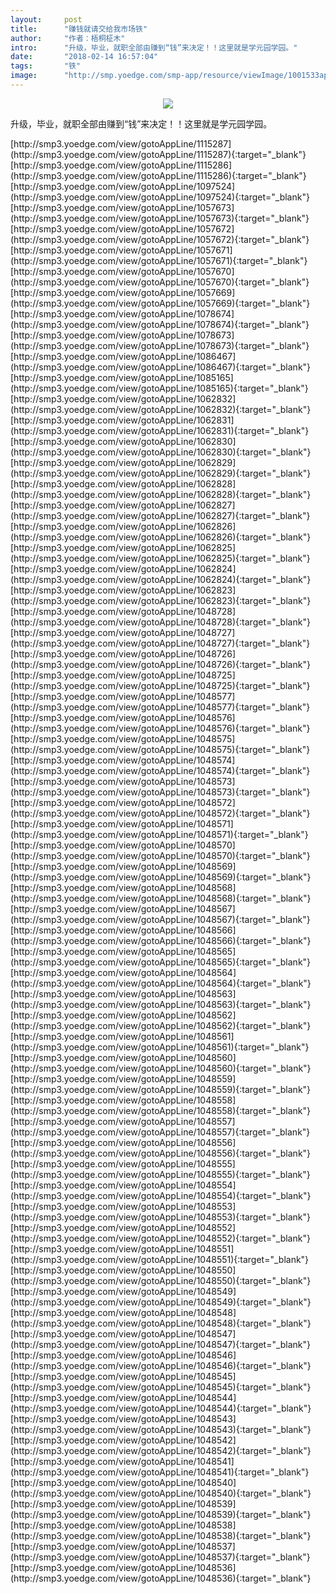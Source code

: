 ```yaml
---
layout:     post
title:      "赚钱就请交给我市场铁"
author:     "作者：梧桐柾木"
intro:      "升级，毕业，就职全部由赚到“钱”来决定！！这里就是学元园学园。"
date:       "2018-02-14 16:57:04"
tags:       "铁"
image:      "http://smp.yoedge.com/smp-app/resource/viewImage/1001533appline.png"
---
```

<div style="text-align: center">
<p><img src="http://smp.yoedge.com/smp-app/resource/viewImage/1001533appline.png"/></p>
</div>
<p class="post-meta">
<span>升级，毕业，就职全部由赚到“钱”来决定！！这里就是学元园学园。</span>
</p>
[http://smp3.yoedge.com/view/gotoAppLine/1115287](http://smp3.yoedge.com/view/gotoAppLine/1115287){:target="_blank"}
[http://smp3.yoedge.com/view/gotoAppLine/1115286](http://smp3.yoedge.com/view/gotoAppLine/1115286){:target="_blank"}
[http://smp3.yoedge.com/view/gotoAppLine/1097524](http://smp3.yoedge.com/view/gotoAppLine/1097524){:target="_blank"}
[http://smp3.yoedge.com/view/gotoAppLine/1057673](http://smp3.yoedge.com/view/gotoAppLine/1057673){:target="_blank"}
[http://smp3.yoedge.com/view/gotoAppLine/1057672](http://smp3.yoedge.com/view/gotoAppLine/1057672){:target="_blank"}
[http://smp3.yoedge.com/view/gotoAppLine/1057671](http://smp3.yoedge.com/view/gotoAppLine/1057671){:target="_blank"}
[http://smp3.yoedge.com/view/gotoAppLine/1057670](http://smp3.yoedge.com/view/gotoAppLine/1057670){:target="_blank"}
[http://smp3.yoedge.com/view/gotoAppLine/1057669](http://smp3.yoedge.com/view/gotoAppLine/1057669){:target="_blank"}
[http://smp3.yoedge.com/view/gotoAppLine/1078674](http://smp3.yoedge.com/view/gotoAppLine/1078674){:target="_blank"}
[http://smp3.yoedge.com/view/gotoAppLine/1078673](http://smp3.yoedge.com/view/gotoAppLine/1078673){:target="_blank"}
[http://smp3.yoedge.com/view/gotoAppLine/1086467](http://smp3.yoedge.com/view/gotoAppLine/1086467){:target="_blank"}
[http://smp3.yoedge.com/view/gotoAppLine/1085165](http://smp3.yoedge.com/view/gotoAppLine/1085165){:target="_blank"}
[http://smp3.yoedge.com/view/gotoAppLine/1062832](http://smp3.yoedge.com/view/gotoAppLine/1062832){:target="_blank"}
[http://smp3.yoedge.com/view/gotoAppLine/1062831](http://smp3.yoedge.com/view/gotoAppLine/1062831){:target="_blank"}
[http://smp3.yoedge.com/view/gotoAppLine/1062830](http://smp3.yoedge.com/view/gotoAppLine/1062830){:target="_blank"}
[http://smp3.yoedge.com/view/gotoAppLine/1062829](http://smp3.yoedge.com/view/gotoAppLine/1062829){:target="_blank"}
[http://smp3.yoedge.com/view/gotoAppLine/1062828](http://smp3.yoedge.com/view/gotoAppLine/1062828){:target="_blank"}
[http://smp3.yoedge.com/view/gotoAppLine/1062827](http://smp3.yoedge.com/view/gotoAppLine/1062827){:target="_blank"}
[http://smp3.yoedge.com/view/gotoAppLine/1062826](http://smp3.yoedge.com/view/gotoAppLine/1062826){:target="_blank"}
[http://smp3.yoedge.com/view/gotoAppLine/1062825](http://smp3.yoedge.com/view/gotoAppLine/1062825){:target="_blank"}
[http://smp3.yoedge.com/view/gotoAppLine/1062824](http://smp3.yoedge.com/view/gotoAppLine/1062824){:target="_blank"}
[http://smp3.yoedge.com/view/gotoAppLine/1062823](http://smp3.yoedge.com/view/gotoAppLine/1062823){:target="_blank"}
[http://smp3.yoedge.com/view/gotoAppLine/1048728](http://smp3.yoedge.com/view/gotoAppLine/1048728){:target="_blank"}
[http://smp3.yoedge.com/view/gotoAppLine/1048727](http://smp3.yoedge.com/view/gotoAppLine/1048727){:target="_blank"}
[http://smp3.yoedge.com/view/gotoAppLine/1048726](http://smp3.yoedge.com/view/gotoAppLine/1048726){:target="_blank"}
[http://smp3.yoedge.com/view/gotoAppLine/1048725](http://smp3.yoedge.com/view/gotoAppLine/1048725){:target="_blank"}
[http://smp3.yoedge.com/view/gotoAppLine/1048577](http://smp3.yoedge.com/view/gotoAppLine/1048577){:target="_blank"}
[http://smp3.yoedge.com/view/gotoAppLine/1048576](http://smp3.yoedge.com/view/gotoAppLine/1048576){:target="_blank"}
[http://smp3.yoedge.com/view/gotoAppLine/1048575](http://smp3.yoedge.com/view/gotoAppLine/1048575){:target="_blank"}
[http://smp3.yoedge.com/view/gotoAppLine/1048574](http://smp3.yoedge.com/view/gotoAppLine/1048574){:target="_blank"}
[http://smp3.yoedge.com/view/gotoAppLine/1048573](http://smp3.yoedge.com/view/gotoAppLine/1048573){:target="_blank"}
[http://smp3.yoedge.com/view/gotoAppLine/1048572](http://smp3.yoedge.com/view/gotoAppLine/1048572){:target="_blank"}
[http://smp3.yoedge.com/view/gotoAppLine/1048571](http://smp3.yoedge.com/view/gotoAppLine/1048571){:target="_blank"}
[http://smp3.yoedge.com/view/gotoAppLine/1048570](http://smp3.yoedge.com/view/gotoAppLine/1048570){:target="_blank"}
[http://smp3.yoedge.com/view/gotoAppLine/1048569](http://smp3.yoedge.com/view/gotoAppLine/1048569){:target="_blank"}
[http://smp3.yoedge.com/view/gotoAppLine/1048568](http://smp3.yoedge.com/view/gotoAppLine/1048568){:target="_blank"}
[http://smp3.yoedge.com/view/gotoAppLine/1048567](http://smp3.yoedge.com/view/gotoAppLine/1048567){:target="_blank"}
[http://smp3.yoedge.com/view/gotoAppLine/1048566](http://smp3.yoedge.com/view/gotoAppLine/1048566){:target="_blank"}
[http://smp3.yoedge.com/view/gotoAppLine/1048565](http://smp3.yoedge.com/view/gotoAppLine/1048565){:target="_blank"}
[http://smp3.yoedge.com/view/gotoAppLine/1048564](http://smp3.yoedge.com/view/gotoAppLine/1048564){:target="_blank"}
[http://smp3.yoedge.com/view/gotoAppLine/1048563](http://smp3.yoedge.com/view/gotoAppLine/1048563){:target="_blank"}
[http://smp3.yoedge.com/view/gotoAppLine/1048562](http://smp3.yoedge.com/view/gotoAppLine/1048562){:target="_blank"}
[http://smp3.yoedge.com/view/gotoAppLine/1048561](http://smp3.yoedge.com/view/gotoAppLine/1048561){:target="_blank"}
[http://smp3.yoedge.com/view/gotoAppLine/1048560](http://smp3.yoedge.com/view/gotoAppLine/1048560){:target="_blank"}
[http://smp3.yoedge.com/view/gotoAppLine/1048559](http://smp3.yoedge.com/view/gotoAppLine/1048559){:target="_blank"}
[http://smp3.yoedge.com/view/gotoAppLine/1048558](http://smp3.yoedge.com/view/gotoAppLine/1048558){:target="_blank"}
[http://smp3.yoedge.com/view/gotoAppLine/1048557](http://smp3.yoedge.com/view/gotoAppLine/1048557){:target="_blank"}
[http://smp3.yoedge.com/view/gotoAppLine/1048556](http://smp3.yoedge.com/view/gotoAppLine/1048556){:target="_blank"}
[http://smp3.yoedge.com/view/gotoAppLine/1048555](http://smp3.yoedge.com/view/gotoAppLine/1048555){:target="_blank"}
[http://smp3.yoedge.com/view/gotoAppLine/1048554](http://smp3.yoedge.com/view/gotoAppLine/1048554){:target="_blank"}
[http://smp3.yoedge.com/view/gotoAppLine/1048553](http://smp3.yoedge.com/view/gotoAppLine/1048553){:target="_blank"}
[http://smp3.yoedge.com/view/gotoAppLine/1048552](http://smp3.yoedge.com/view/gotoAppLine/1048552){:target="_blank"}
[http://smp3.yoedge.com/view/gotoAppLine/1048551](http://smp3.yoedge.com/view/gotoAppLine/1048551){:target="_blank"}
[http://smp3.yoedge.com/view/gotoAppLine/1048550](http://smp3.yoedge.com/view/gotoAppLine/1048550){:target="_blank"}
[http://smp3.yoedge.com/view/gotoAppLine/1048549](http://smp3.yoedge.com/view/gotoAppLine/1048549){:target="_blank"}
[http://smp3.yoedge.com/view/gotoAppLine/1048548](http://smp3.yoedge.com/view/gotoAppLine/1048548){:target="_blank"}
[http://smp3.yoedge.com/view/gotoAppLine/1048547](http://smp3.yoedge.com/view/gotoAppLine/1048547){:target="_blank"}
[http://smp3.yoedge.com/view/gotoAppLine/1048546](http://smp3.yoedge.com/view/gotoAppLine/1048546){:target="_blank"}
[http://smp3.yoedge.com/view/gotoAppLine/1048545](http://smp3.yoedge.com/view/gotoAppLine/1048545){:target="_blank"}
[http://smp3.yoedge.com/view/gotoAppLine/1048544](http://smp3.yoedge.com/view/gotoAppLine/1048544){:target="_blank"}
[http://smp3.yoedge.com/view/gotoAppLine/1048543](http://smp3.yoedge.com/view/gotoAppLine/1048543){:target="_blank"}
[http://smp3.yoedge.com/view/gotoAppLine/1048542](http://smp3.yoedge.com/view/gotoAppLine/1048542){:target="_blank"}
[http://smp3.yoedge.com/view/gotoAppLine/1048541](http://smp3.yoedge.com/view/gotoAppLine/1048541){:target="_blank"}
[http://smp3.yoedge.com/view/gotoAppLine/1048540](http://smp3.yoedge.com/view/gotoAppLine/1048540){:target="_blank"}
[http://smp3.yoedge.com/view/gotoAppLine/1048539](http://smp3.yoedge.com/view/gotoAppLine/1048539){:target="_blank"}
[http://smp3.yoedge.com/view/gotoAppLine/1048538](http://smp3.yoedge.com/view/gotoAppLine/1048538){:target="_blank"}
[http://smp3.yoedge.com/view/gotoAppLine/1048537](http://smp3.yoedge.com/view/gotoAppLine/1048537){:target="_blank"}
[http://smp3.yoedge.com/view/gotoAppLine/1048536](http://smp3.yoedge.com/view/gotoAppLine/1048536){:target="_blank"}


